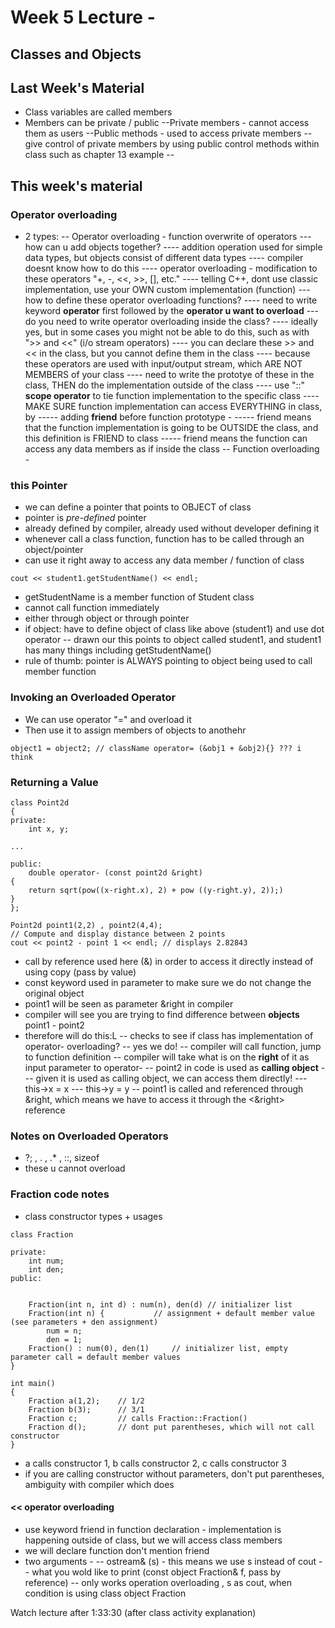 # Week 5 Lecture -
## Classes and Objects
## Last Week's Material
- Class variables are called members
- Members can be private / public
--Private members - cannot access them as users
--Public methods - used to access private members
--give control of private members by using public control methods within class such as chapter 13 example
-- 

## This week's material
### Operator overloading
- 2 types:
-- Operator overloading - function overwrite of operators
--- how can u add objects together?
---- addition operation used for simple data types, but objects consist of different data types
---- compiler doesnt know how to do this
---- operator overloading - modification to these operators "+, -, <<, >>, [], etc."
---- telling C++, dont use classic implementation, use your OWN custom implementation (function)
--- how to define these operator overloading functions?
---- need to write keyword **operator** first followed by the **operator u want to overload**
--- do you need to write operator overloading inside the class?
---- ideally yes, but in some cases you might not be able to do this, such as with ">> and <<" (i/o stream operators)
---- you can declare these >> and << in the class, but you cannot define them in the class
---- because these operators are used with input/output stream, which ARE NOT MEMBERS of your class
---- need to write the prototye of these in the class, THEN do the implementation outside of the class
---- use "::" **scope operator** to tie function implementation to the specific class
---- MAKE SURE function implementation can access EVERYTHING in class, by
----- adding **friend** before function prototype - 
----- friend means that the function implementation is going to be OUTSIDE the class, and this definition is FRIEND to class
----- friend means the function can access any data members as if inside the class
-- Function overloading - 

### this Pointer
- we can define a pointer that points to OBJECT of class
- <this> pointer is *pre-defined* pointer
- already defined by compiler, already used without developer defining it
- whenever call a class function, function has to be called through an object/pointer
- can use it right away to access any data member / function of class

```
cout << student1.getStudentName() << endl;
```
- getStudentName is a member function of Student class
- cannot call function immediately
- either through object or through pointer
- if object: have to define object of class like above (student1) and use dot operator
-- drawn our this points to object called student1, and student1 has many things including getStudentName()
- rule of thumb: <this> pointer is ALWAYS pointing to object being used to call member function

### Invoking an Overloaded Operator
- We can use operator "=" and overload it 
- Then use it to assign members of objects to anothehr
```
object1 = object2; // className operator= (&obj1 + &obj2){} ??? i think
```


### Returning a Value

```
class Point2d
{
private:
	int x, y;

...

public:
	double operator- (const point2d &right)
{
	return sqrt(pow((x-right.x), 2) + pow ((y-right.y), 2));)
}
};

Point2d point1(2,2) , point2(4,4);
// Compute and display distance between 2 points
cout << point2 - point 1 << endl; // displays 2.82843
```
- call by reference used here (&) in order to access it directly instead of using copy (pass by value)
- const keyword used in parameter to make sure we do not change the original object
- point1 will be seen as parameter &right in compiler
- compiler will see you are trying to find difference between **objects** point1 - point2
- therefore will do this:L
-- checks to see if class has implementation of operator- overloading?
-- yes we do!
-- compiler will call function, jump to function definition
-- compiler will take what is on the **right** of it as input parameter to operator-
-- point2 in code is used as **calling object** - 
-- given it is used as calling object, we can access them directly!
--- this->x = x
--- this->y = y
-- point1 is called and referenced through &right, which means we have to access it through the <&right> reference


### Notes on Overloaded Operators
- ?; , . , .* , ::, sizeof
- these u cannot overload



### Fraction code notes
- class constructor types  + usages
```
class Fraction
	
private:
	int num;
	int den;	
public:	
	

	Fraction(int n, int d) : num(n), den(d) // initializer list
	Fraction(int n) {			// assignment + default member value (see parameters + den assignment)
		num = n;
		den = 1;
	Fraction() : num(0), den(1)		// initializer list, empty parameter call = default member values
}

int main() 
{
	Fraction a(1,2);	// 1/2
	Fraction b(3); 		// 3/1
	Fraction c; 		// calls Fraction::Fraction()
	Fraction d();		// dont put parentheses, which will not call constructor
}
```
- a calls constructor 1, b calls constructor 2, c calls constructor 3
- if you are calling constructor without parameters, don't put parentheses, ambiguity with compiler which does 


#### << operator overloading

- use keyword friend in function declaration - implementation is happening outside of class, but we will access class members
- we will declare function don't mention friend
- two arguments - 
-- ostream& (s) - this means we use s instead of cout
-- what you wold like to print (const object Fraction& f, pass by reference)
-- only works operation overloading , s as cout, when condition is using class object Fraction


Watch lecture after 1:33:30 (after class activity explanation)


